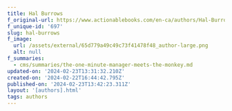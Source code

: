 ```yaml
---
title: Hal Burrows
f_original-url: https://www.actionablebooks.com/en-ca/authors/Hal-Burrows/
f_unique-id: '697'
slug: hal-burrows
f_image:
  url: /assets/external/65d779a49c49c73f41478f48_author-large.png
  alt: null
f_summaries:
  - cms/summaries/the-one-minute-manager-meets-the-monkey.md
updated-on: '2024-02-23T13:31:32.210Z'
created-on: '2024-02-22T16:44:42.795Z'
published-on: '2024-02-23T13:42:23.311Z'
layout: '[authors].html'
tags: authors
---
```



